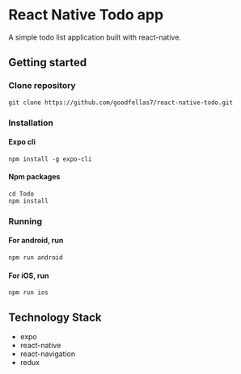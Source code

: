 # React Native Todo app

A simple todo list application built with react-native.

## Getting started

### Clone repository
```
git clone https://github.com/goodfellas7/react-native-todo.git
```

### Installation
#### Expo cli
```
npm install -g expo-cli
```
#### Npm packages
```
cd Todo
npm install
```

### Running
#### For android, run
```
npm run android
```
#### For iOS, run
```
npm run ios
```

## Technology Stack
- expo
- react-native
- react-navigation
- redux
